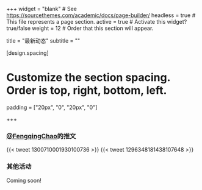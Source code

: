 +++
widget = "blank"  # See https://sourcethemes.com/academic/docs/page-builder/
headless = true  # This file represents a page section.
active = true  # Activate this widget? true/false
weight = 12  # Order that this section will appear.

title = "最新动态"
subtitle = ""

[design.spacing]
# Customize the section spacing. Order is top, right, bottom, left.
padding = ["20px", "0", "20px", "0"]
  
+++
### [@FengqingChao](https://twitter.com/FengqingChao)的推文
{{< tweet 1300710001930100736 >}}
{{< tweet 1296348181438107648 >}}

### 其他活动
Coming soon!
